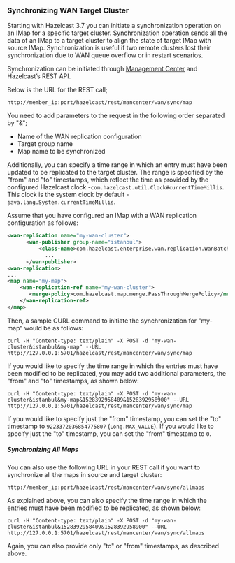 
### Synchronizing WAN Target Cluster

Starting with Hazelcast 3.7 you can initiate a synchronization operation on an IMap for a specific target cluster. 
Synchronization operation sends all the data of an IMap to a target cluster to align the state of target IMap with source IMap.
Synchronization is useful if two remote clusters lost their synchronization due to WAN queue overflow or in restart scenarios.

Synchronization can be initiated through [Management Center](http://docs.hazelcast.org/docs/management-center/latest/manual/html/index.html#wan-sync) and Hazelcast’s REST API.

Below is the URL for the REST call;

```
http://member_ip:port/hazelcast/rest/mancenter/wan/sync/map
```

You need to add parameters to the request in the following order separated by "&";

  - Name of the WAN replication configuration
  - Target group name
  - Map name to be synchronized


Additionally, you can specify a time range in which an entry must have been updated to be replicated to the target cluster. The range is specified by the "from" and "to" timestamps, which reflect the time as provided by the configured Hazelcast clock -`com.hazelcast.util.Clock#currentTimeMillis`. This clock is the system clock by default - `java.lang.System.currentTimeMillis`.
 


Assume that you have configured an IMap with a WAN replication configuration as follows:

```xml
<wan-replication name="my-wan-cluster">
      <wan-publisher group-name="istanbul">
          <class-name>com.hazelcast.enterprise.wan.replication.WanBatchReplication</class-name>
            ...
      </wan-publisher>
<wan-replication>
...
<map name="my-map">
    <wan-replication-ref name="my-wan-cluster">
       <merge-policy>com.hazelcast.map.merge.PassThroughMergePolicy</merge-policy>
    </wan-replication-ref>
</map>
```

Then, a sample CURL command to initiate the synchronization for "my-map" would be as follows:

```
curl -H "Content-type: text/plain" -X POST -d "my-wan-cluster&istanbul&my-map" --URL http://127.0.0.1:5701/hazelcast/rest/mancenter/wan/sync/map
```

If you would like to specify the time range in which the entries must have been modified to be replicated, you may add two additional parameters, the "from" and "to" timestamps, as shown below:
 
```
curl -H "Content-type: text/plain" -X POST -d "my-wan-cluster&istanbul&my-map&1528392958409&1528392958900" --URL http://127.0.0.1:5701/hazelcast/rest/mancenter/wan/sync/map
```
 
If you would like to specify just the "from" timestamp, you can set the "to" timestamp to `9223372036854775807` (`Long.MAX_VALUE`). If you would like to specify just the "to" timestamp, you can set the "from" timestamp to `0`.
 


##### Synchronizing All Maps
 
You can also use the following URL in your REST call if you want to synchronize all the maps in source and target cluster:
 
`http://member_ip:port/hazelcast/rest/mancenter/wan/sync/allmaps`
 
As explained above, you can also specify the time range in which the entries must have been modified to be replicated, as shown below:
 
```
curl -H "Content-type: text/plain" -X POST -d "my-wan-cluster&istanbul&1528392958409&1528392958900" --URL http://127.0.0.1:5701/hazelcast/rest/mancenter/wan/sync/allmaps
```
 
Again, you can also provide only "to" or "from" timestamps, as described above.

